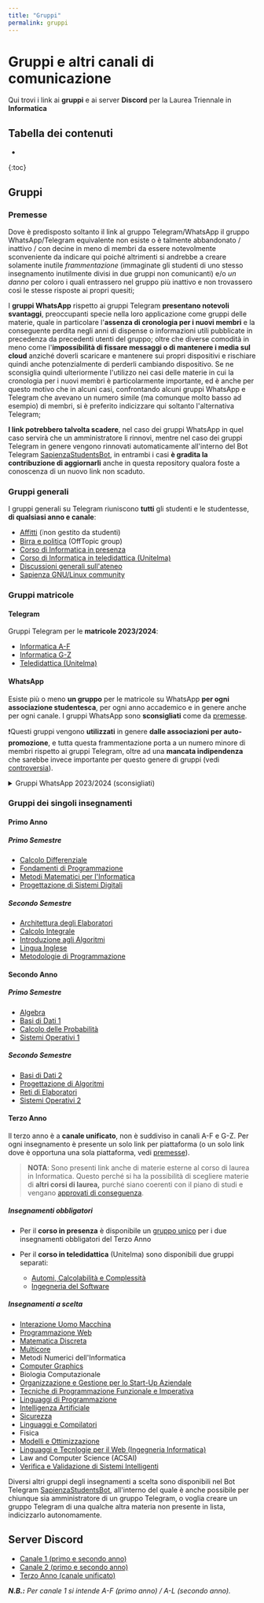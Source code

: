 ```yaml
---
title: "Gruppi"
permalink: gruppi
---
```


# Gruppi e altri canali di comunicazione

<!-- <p align="center"> -->
<!-- <p> -->
<!--   <img src="https://img.shields.io/badge/Discord-%235865F2.svg?style=for-the-badge&logo=discord&logoColor=white"> -->
<!--   <img src="https://img.shields.io/badge/WhatsApp-25D366?style=for-the-badge&logo=whatsapp&logoColor=white"> -->
<!--   <img src="https://img.shields.io/badge/Telegram-2CA5E0?style=for-the-badge&logo=telegram&logoColor=white"> -->
<!--   <img src="https://img.shields.io/badge/Facebook-%231877F2.svg?style=for-the-badge&logo=Facebook&logoColor=white"> -->
<!-- </p> -->

Qui trovi i link ai **gruppi** e ai server **Discord** per la Laurea Triennale in **Informatica**

## Tabella dei contenuti
* 
{:toc}

## Gruppi

### Premesse

Dove è predisposto soltanto il link al gruppo Telegram/WhatsApp il gruppo WhatsApp/Telegram equivalente non esiste o è talmente abbandonato / inattivo / con decine in meno di membri da essere notevolmente sconveniente da indicare qui poiché altrimenti si andrebbe a creare solamente inutile _frammentazione_ (immaginate gli studenti di uno stesso insegnamento inutilmente divisi in due gruppi non comunicanti) e/o _un danno_ per coloro i quali entrassero nel gruppo più inattivo e non trovassero così le stesse risposte ai propri quesiti;

I **gruppi WhatsApp** rispetto ai gruppi Telegram **presentano notevoli svantaggi**, preoccupanti specie nella loro applicazione come gruppi delle materie, quale in particolare l'**assenza di cronologia per i nuovi membri** e la conseguente perdita negli anni di dispense o informazioni utili pubblicate in precedenza da precedenti utenti del gruppo; oltre che diverse comodità in meno come l'**impossibilità di fissare messaggi o di mantenere i media sul cloud** anziché doverli scaricare e mantenere sui propri dispositivi e rischiare quindi anche potenzialmente di perderli cambiando dispositivo. Se ne sconsiglia quindi ulteriormente l'utilizzo nei casi delle materie in cui la cronologia per i nuovi membri è particolarmente importante, ed è anche per questo motivo che in alcuni casi, confrontando alcuni gruppi WhatsApp e Telegram che avevano un numero simile (ma comunque molto basso ad esempio) di membri, si è preferito indicizzare qui soltanto l'alternativa Telegram;

**I link potrebbero talvolta scadere**, nel caso dei gruppi WhatsApp in quel caso servirà che un amministratore li rinnovi, mentre nel caso dei gruppi Telegram in genere vengono rinnovati automaticamente all'interno del Bot Telegram [SapienzaStudentsBot](https://telegram.me/SapienzaStudentsBot), in entrambi i casi **è gradita la contribuzione di aggiornarli** anche in questa repository qualora foste a conoscenza di un nuovo link non scaduto.

### Gruppi generali

I gruppi generali su Telegram riuniscono **tutti** gli studenti e le studentesse, **di qualsiasi anno e canale**:

- [Affitti](https://t.me/SapienzaAffittiGroup) (❕non gestito da studenti)
- [Birra e politica](https://t.me/sapienzapolitica) (OffTopic group)
- [Corso di Informatica in presenza](https://t.me/+zj6QEcHwZU82M2Y0)
- [Corso di Informatica in teledidattica (Unitelma)](https://t.me/+ly5tVN1h3yZmNDdk)
- [Discussioni generali sull'ateneo](https://t.me/sapienzadiscussioni)
- [Sapienza GNU/Linux community](https://t.me/+r-InQzG0ctkwNjNk)

### Gruppi matricole

#### Telegram

Gruppi Telegram per le **matricole 2023/2024**:

- [Informatica A-F](https://t.me/addlist/10sQnIhXeJ84ZWY0)
- [Informatica G-Z](https://t.me/addlist/4mgg0jzRSgUzNTZk)
- [Teledidattica (Unitelma)](https://t.me/addlist/i3KUGH7P84kyOTNk)

#### WhatsApp

Esiste più o meno **un gruppo** per le matricole su WhatsApp **per ogni associazione studentesca**, per ogni anno accademico e in genere anche per ogni canale. I gruppi WhatsApp sono **sconsigliati** come da [premesse](#premesse).

❗️Questi gruppi vengono **utilizzati** in genere **dalle associazioni per auto-promozione**, e tutta questa frammentazione porta a un numero minore di membri rispetto ai gruppi Telegram, oltre ad una **mancata indipendenza** che sarebbe invece importante per questo genere di gruppi (vedi [controversia](https://t.me/sapienzapolitica/8524)).

<details class="custom-details">
    <summary>Gruppi WhatsApp 2023/2024 (sconsigliati)</summary>

    <p>• Azione Universitaria <a href='https://chat.whatsapp.com/FnIxidgWDlWLVTvv1dZyKJ'>[Entrambi i canali]</a></p>

    <p>• Link Sapienza <a href='https://chat.whatsapp.com/KI9xOuv8IpgGmtrM1GDTJa'>[Entrambi i canali]</a></p>

    <p>• Sapienza Futura <a href='https://chat.whatsapp.com/LQ7URHEodWwFy9lef532ZJ'>[A/L]</a> <a href='https://chat.whatsapp.com/FrQywvsNDReB6vfTv6NElO'>[M/Z]</a></p>

    <p>• Sapienza In Movimento <a href='https://chat.whatsapp.com/Jh6D8YlhSSNB2Y7JTzsIks'>[A/L]</a> <a href='https://chat.whatsapp.com/ISNbKJ2Cizk97mFxTVN4fn'>[M/Z]</a></p>

    <p>• UDU Sapienza <a href='https://chat.whatsapp.com/BOyRhzoqQvK01xrGky0Sea'>[Entrambi i canali]</a></p>
</details>

### Gruppi dei singoli insegnamenti

#### Primo Anno

##### Primo Semestre

- [Calcolo Differenziale](https://t.me/+Cw_63BoRvE03YmM0)
- [Fondamenti di Programmazione](https://t.me/+NQ8H6iLHOIIwMzM0)
- [Metodi Matematici per l'Informatica](https://t.me/+m_-WkFEmQzdmZDZk)
- [Progettazione di Sistemi Digitali](https://t.me/+hr9OFwWWGCZhODU0)

##### Secondo Semestre

- [Architettura degli Elaboratori](https://t.me/+2PAqwS4raLY4N2U0)
- [Calcolo Integrale](https://t.me/+lnnFbmFQNNBjNGRk)
- [Introduzione agli Algoritmi](https://t.me/+wJY633Yc1pUxMjk0)
- [Lingua Inglese](https://t.me/+clLwVwTLUHk3YzM0)
- [Metodologie di Programmazione](https://t.me/+8iyKxeRgfXtmY2Y0)

#### Secondo Anno

##### Primo Semestre

- [Algebra](https://t.me/+798mXLThj_JmYTBk)
- [Basi di Dati 1](https://t.me/+eRVplF3Va3dlNDJk)
- [Calcolo delle Probabilità](https://t.me/+Dq6lPczRbJtmNmVk)
- [Sistemi Operativi 1](https://t.me/+oF0ppISY8EFmOTZk)

##### Secondo Semestre

- [Basi di Dati 2](https://t.me/+xTuUWRfneSwwMjBk)
- [Progettazione di Algoritmi](https://t.me/+qtCCTLlBW4pjY2Jk)
- [Reti di Elaboratori](https://t.me/+vNSkWJUgs9Y1MzFk)
- [Sistemi Operativi 2](https://t.me/+PzNOzkmwVio4Nzg0)

#### Terzo Anno

Il terzo anno è a **canale unificato**, non è suddiviso in canali A-F e G-Z. Per ogni insegnamento è presente un solo link per piattaforma (o un solo link dove è opportuna una sola piattaforma, vedi [premesse](#gruppi-dei-singoli-insegnamenti)).

> **NOTA**: Sono presenti link anche di materie esterne al corso di laurea in Informatica. Questo perché si ha la possibilità di scegliere materie di **altri corsi di laurea,** purché siano coerenti con il piano di studi e vengano [approvati di conseguenza](./percorso-formativo#come-scegliere-gli-esami-esterni).

##### Insegnamenti obbligatori

- Per il **corso in presenza** è disponibile un [gruppo unico](https://t.me/+u6hEDMJqXsNhZjk0) per i due insegnamenti obbligatori del Terzo Anno

- Per il **corso in teledidattica** (Unitelma) sono disponibili due gruppi separati:
  - [Automi, Calcolabilità e Complessità](https://t.me/+cyF-V6dnurcyNGQ0)
  - [Ingegneria del Software](https://t.me/+ziirbiKQi2g5ZjU0)

##### Insegnamenti a scelta

- [Interazione Uomo Macchina](https://t.me/+SH7YpeAP-WpNXCC_)
- [Programmazione Web](https://t.me/+SNkXYOYD8edMJ4TS)
- [Matematica Discreta](https://t.me/+x5k6q2yrsztlOWVk)
- [Multicore](https://t.me/+VBYueH15i5bz6MZv)
- Metodi Numerici dell'Informatica
- [Computer Graphics](https://t.me/+UkvugTa0Bxm0nA4t)
- Biologia Computazionale
- [Organizzazione e Gestione per lo Start-Up Aziendale](https://t.me/+UwPBxAs2d1t1DyEO)
- [Tecniche di Programmazione Funzionale e Imperativa](https://t.me/+FX62ifPquP9kODA8)
- [Linguaggi di Programmazione](https://t.me/+WMcOOMn-dTLBVtQq)
- [Intelligenza Artificiale](https://t.me/+ScQeqz7Ij1hglCy-)
- [Sicurezza](https://t.me/+VOfFTJId_33Juoly)
- [Linguaggi e Compilatori](https://t.me/+SpmBS1GeLmVO-4ff)
- Fisica
- [Modelli e Ottimizzazione](https://t.me/+TyMj4NBvh8pVeId9)
- [Linguaggi e Tecnlogie per il Web (Ingegneria Informatica)](https://t.me/+VHTJ59xpWcgjLkl8)
- Law and Computer Science (ACSAI)
- [Verifica e Validazione di Sistemi Intelligenti](https://t.me/+VD1dKb1M777XscAU)

Diversi altri gruppi degli insegnamenti a scelta sono disponibili nel Bot Telegram [SapienzaStudentsBot](https://t.me/SapienzaStudentsBot), all'interno del quale è anche possibile per chiunque sia amministratore di un gruppo Telegram, o voglia creare un gruppo Telegram di una qualche altra materia non presente in lista, indicizzarlo autonomamente.

## Server Discord

- [Canale 1 (primo e secondo anno)](https://discord.gg/QEzjgwnjTp) 
- [Canale 2 (primo e secondo anno)](https://discord.gg/APKFM5V5ed) 
- [Terzo Anno (canale unificato)](https://discord.gg/Wg94weSeq3)

***N.B.:** Per canale 1 si intende A-F (primo anno) / A-L (secondo anno).*